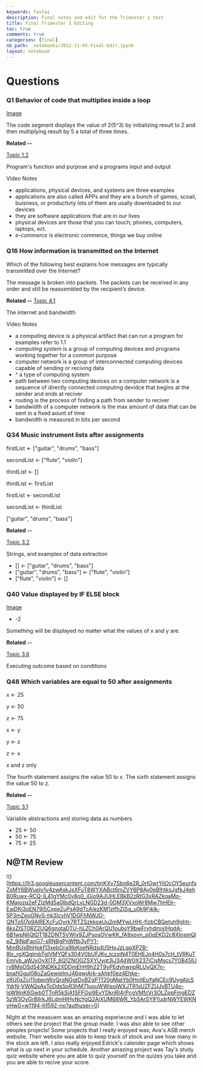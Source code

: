 ```yaml
---
keywords: fastai
description: Final notes and edit for the Trimester 1 test
title: Final Trimester 1 Editing
toc: true
comments: true
categories: [final]
nb_path: _notebooks/2022-11-05-Final-Edit.ipynb
layout: notebook
---
```


<!--
#################################################
### THIS FILE WAS AUTOGENERATED! DO NOT EDIT! ###
#################################################
# file to edit: _notebooks/2022-11-05-Final-Edit.ipynb
-->

<div class="container" id="notebook-container">
        
<div class="cell border-box-sizing text_cell rendered"><div class="inner_cell">
<div class="text_cell_render border-box-sizing rendered_html">
<h1 id="Questions">Questions<a class="anchor-link" href="#Questions"> </a></h1>
</div>
</div>
</div>
<div class="cell border-box-sizing text_cell rendered"><div class="inner_cell">
<div class="text_cell_render border-box-sizing rendered_html">
<h3 id="Q1-Behavior-of-code-that-multiplies-inside-a-loop">Q1 Behavior of code that multiplies inside a loop<a class="anchor-link" href="#Q1-Behavior-of-code-that-multiplies-inside-a-loop"> </a></h3>
</div>
</div>
</div>
<div class="cell border-box-sizing text_cell rendered"><div class="inner_cell">
<div class="text_cell_render border-box-sizing rendered_html">
<p><a href="https://assets.learnosity.com/organisations/537/VR165469.g02.png">Image</a></p>

</div>
</div>
</div>
<div class="cell border-box-sizing text_cell rendered"><div class="inner_cell">
<div class="text_cell_render border-box-sizing rendered_html">
<p>The code segment displays the value of  2(5^3)  by initializing result to 2 and then multiplying result by 5 a total of three times.</p>
<p><strong>Related --</strong></p>
<p><a href="https://apclassroom.collegeboard.org/103/assessments/results/48247192/performance/1519861?apd=s8phjt778o">Topic 1.2</a></p>
<p>Program's function and purpose and a programs input and output</p>

</div>
</div>
</div>
<div class="cell border-box-sizing text_cell rendered"><div class="inner_cell">
<div class="text_cell_render border-box-sizing rendered_html">
<p>Video Notes</p>

</div>
</div>
</div>
<div class="cell border-box-sizing text_cell rendered"><div class="inner_cell">
<div class="text_cell_render border-box-sizing rendered_html">
<ul>
<li>applications, physical devices, and systems are three examples</li>
<li>applications are also called APPs and they are a bunch of games, scoail, buisness, or productivty lots of them are usally downloaded to our devices</li>
<li>they are software applications that are in our lives</li>
<li>physical devices are those that you can touch; phones, computers, laptops, ect.</li>
<li><em>e-commerce</em> is electronic commerce, things we buy online</li>
</ul>

</div>
</div>
</div>
<div class="cell border-box-sizing text_cell rendered"><div class="inner_cell">
<div class="text_cell_render border-box-sizing rendered_html">
<h3 id="Q16-How-information-is-transmitted-on-the-Internet">Q16 How information is transmitted on the Internet<a class="anchor-link" href="#Q16-How-information-is-transmitted-on-the-Internet"> </a></h3>
</div>
</div>
</div>
<div class="cell border-box-sizing text_cell rendered"><div class="inner_cell">
<div class="text_cell_render border-box-sizing rendered_html">
<p>Which of the following best explains how messages are typically transmitted over the Internet?</p>

</div>
</div>
</div>
<div class="cell border-box-sizing text_cell rendered"><div class="inner_cell">
<div class="text_cell_render border-box-sizing rendered_html">
<p>The message is broken into packets. The packets can be received in any order and still be reassembled by the recipient’s device.</p>
<p><strong>Related --</strong>
<a href="https://apclassroom.collegeboard.org/103/assessments/results/48247192/performance/1519993?apd=yeph25c6wl">Topic 4.1</a></p>
<p>The internet and bandwidth</p>

</div>
</div>
</div>
<div class="cell border-box-sizing text_cell rendered"><div class="inner_cell">
<div class="text_cell_render border-box-sizing rendered_html">
<p>Video Notes</p>

</div>
</div>
</div>
<div class="cell border-box-sizing text_cell rendered"><div class="inner_cell">
<div class="text_cell_render border-box-sizing rendered_html">
<ul>
<li>a computing device is a physical artifact that can run a program for examples refer to 1.1</li>
<li><em>computing system</em> is a group of computing devices and programs working together for a common purpose</li>
<li>computer network is a group of interconnected computing devices capable of sending or reciving data</li>
<li>^ a type of computing system</li>
<li>path between two computing devices on a computer network is a sequence of directly connected computing devidce that begins at the sender and ends at reciver</li>
<li>routing is the process of finding a path from sender to reciver</li>
<li>bandwidth of a computer network is the max amount of data that can be sent in a fixed aount of time</li>
<li>bandwidth is measured in bits per second</li>
</ul>

</div>
</div>
</div>
<div class="cell border-box-sizing text_cell rendered"><div class="inner_cell">
<div class="text_cell_render border-box-sizing rendered_html">
<h3 id="Q34-Music-instrument-lists-after-assignments">Q34 Music instrument lists after assignments<a class="anchor-link" href="#Q34-Music-instrument-lists-after-assignments"> </a></h3>
</div>
</div>
</div>
<div class="cell border-box-sizing text_cell rendered"><div class="inner_cell">
<div class="text_cell_render border-box-sizing rendered_html">
<p>firstList ← ["guitar", "drums", "bass"]</p>
<p>secondList ← ["flute", "violin"]</p>
<p>thirdList ← []</p>
<p>thirdList ← firstList</p>
<p>firstList ← secondList</p>
<p>secondList ← thirdList</p>

</div>
</div>
</div>
<div class="cell border-box-sizing text_cell rendered"><div class="inner_cell">
<div class="text_cell_render border-box-sizing rendered_html">
<p>["guitar", "drums", "bass"]</p>
<p><strong>Related --</strong></p>
<p><a href="https://apclassroom.collegeboard.org/103/assessments/results/48247192/performance/1519883?apd=r95gljggp1">Topic 3.2</a></p>
<p>Strings, and examples of data extraction</p>

</div>
</div>
</div>
<div class="cell border-box-sizing text_cell rendered"><div class="inner_cell">
<div class="text_cell_render border-box-sizing rendered_html">
<ul>
<li>[] ← ["guitar", "drums", "bass"]</li>
<li>["guitar", "drums", "bass"] ← ["flute", "violin"]</li>
<li>["flute", "violin"] ← []</li>
</ul>

</div>
</div>
</div>
<div class="cell border-box-sizing text_cell rendered"><div class="inner_cell">
<div class="text_cell_render border-box-sizing rendered_html">
<h3 id="Q40-Value-displayed-by-IF-ELSE-block">Q40 Value displayed by IF ELSE block<a class="anchor-link" href="#Q40-Value-displayed-by-IF-ELSE-block"> </a></h3>
</div>
</div>
</div>
<div class="cell border-box-sizing text_cell rendered"><div class="inner_cell">
<div class="text_cell_render border-box-sizing rendered_html">
<p><a href="https://assets.learnosity.com/organisations/537/VR167821.g01.png">Image</a></p>

</div>
</div>
</div>
<div class="cell border-box-sizing text_cell rendered"><div class="inner_cell">
<div class="text_cell_render border-box-sizing rendered_html">
<ul>
<li>-2</li>
</ul>
<p>Something will be displayed no matter what the values of x and y are.</p>
<p><strong>Related --</strong></p>
<p><a href="https://apclassroom.collegeboard.org/103/assessments/results/48247192/performance/1519907?apd=t5x16fbkls">Topic 3.6</a></p>
<p>Executing outcome based on conditions</p>

</div>
</div>
</div>
<div class="cell border-box-sizing text_cell rendered"><div class="inner_cell">
<div class="text_cell_render border-box-sizing rendered_html">
<h3 id="Q48-Which-variables-are-equal-to-50-after-assignments">Q48 Which variables are equal to 50 after assignments<a class="anchor-link" href="#Q48-Which-variables-are-equal-to-50-after-assignments"> </a></h3>
</div>
</div>
</div>
<div class="cell border-box-sizing text_cell rendered"><div class="inner_cell">
<div class="text_cell_render border-box-sizing rendered_html">
<p>x ← 25</p>
<p>y ← 50</p>
<p>z ← 75</p>
<p>x ← y</p>
<p>y ← z</p>
<p>z ← x</p>

</div>
</div>
</div>
<div class="cell border-box-sizing text_cell rendered"><div class="inner_cell">
<div class="text_cell_render border-box-sizing rendered_html">
<p>x and z only</p>
<p>The fourth statement assigns the value 50 to x. The sixth statement assigns the value 50 to z.</p>
<p><strong>Related --</strong></p>
<p><a href="https://apclassroom.collegeboard.org/103/assessments/results/48247192/performance/1519878?apd=a3r9ola61x">Topic 3.1</a></p>
<p>Variable abstractions and storing data as numbers</p>

</div>
</div>
</div>
<div class="cell border-box-sizing text_cell rendered"><div class="inner_cell">
<div class="text_cell_render border-box-sizing rendered_html">
<ul>
<li>25 ← 50</li>
<li>50 ← 75</li>
<li>75 ← 25</li>
</ul>

</div>
</div>
</div>
<div class="cell border-box-sizing text_cell rendered"><div class="inner_cell">
<div class="text_cell_render border-box-sizing rendered_html">
<h2 id="N@TM-Review">N@TM Review<a class="anchor-link" href="#N@TM-Review"> </a></h2>
</div>
</div>
</div>
<div class="cell border-box-sizing text_cell rendered"><div class="inner_cell">
<div class="text_cell_render border-box-sizing rendered_html">
<p>!()[<a href="https://lh3.googleusercontent.com/tmKXv7Sbn6e2R_0rIOwrYiIOcOY5eunfxZsMY6BWueIv1v4zwAskJsXFuT8WYXABct6mZVY6P8Ay0eBIhtksJgfkJ4ehB0Ruwx-RCQ-IL41gYMc0v8o0_jGio9AJUHLEBkB2zRtG3xRAZkqaMo-KMajozq2eFZIzMd5a0IbdQrLvLNGD23d-0DM3XVxoWr8Mw7hHEIr-EwDKj3oEN79l5CxpeZuPsA9dTcAIezKM1zIfhZISg_u0k9Fjklk-5P3mZeoGNyS-hk3IcyhV1DGFhNWJO-QNTo5l7p9AlREXcFuOvrk7RTZSzkkoeUu2mMYwLHHl-fIzbCBQetuh9ghh-6ksZIST0RZ2UQ6gnotaDTU-hLZCh0ArQU1ouboY9bwFrvhdmixIHpdA-6B1wpNljQtDT18ZDNT5VWjv9ZJPsosOVwKK_fA9xpvn_p0qEKD2c8XIosmQlpZ_9iNdFaoG7-sRNBgPnWftb3yPY1-MmBUsBhHpkf13xebOra9lbKoeNRdsdU5HoJzLgqXPZB-8lx_rgXQgImbTgIVMYQFs304V0bUFJKv_tczxiN4T0EHEJo4H0s7cH_tVRKuTEmlyb_aWJxOyXITF_6Q1ZNOGZSXYUyqt3jJ34dWOX237iCisMscs7Y0B45IUrvBMsOSd543NDKk2XDDmEhH9h22T9yPEdyhwnpRLUyQX7n-bnafiGgul08oZaGewieImJ46qwjArk-sAhkf0ez4Ehke-z6U0xZcj11obpnWvQrqNGgtDvBZgPTf20gMatYb0HnitEuYaNCEc9UygAlcSYdrN-VWAQsAxToDds5pR3hM71uouWWjsoiWXJTR1sUZFZUJvBTU4o-IsW9lnK6Gwb0TTnR5kSjA1SFFGsi9EvYDknRI4rPcgVMfcVr3OLZppFmgEDZ5zW3OyGrBjIrkJ6LdmHIHyNcYgQ2AiXUM68WR_Yb5ArSYlFfudrNWYEWKNyHw0=w1194-h1592-no?authuser=0">https://lh3.googleusercontent.com/tmKXv7Sbn6e2R_0rIOwrYiIOcOY5eunfxZsMY6BWueIv1v4zwAskJsXFuT8WYXABct6mZVY6P8Ay0eBIhtksJgfkJ4ehB0Ruwx-RCQ-IL41gYMc0v8o0_jGio9AJUHLEBkB2zRtG3xRAZkqaMo-KMajozq2eFZIzMd5a0IbdQrLvLNGD23d-0DM3XVxoWr8Mw7hHEIr-EwDKj3oEN79l5CxpeZuPsA9dTcAIezKM1zIfhZISg_u0k9Fjklk-5P3mZeoGNyS-hk3IcyhV1DGFhNWJO-QNTo5l7p9AlREXcFuOvrk7RTZSzkkoeUu2mMYwLHHl-fIzbCBQetuh9ghh-6ksZIST0RZ2UQ6gnotaDTU-hLZCh0ArQU1ouboY9bwFrvhdmixIHpdA-6B1wpNljQtDT18ZDNT5VWjv9ZJPsosOVwKK_fA9xpvn_p0qEKD2c8XIosmQlpZ_9iNdFaoG7-sRNBgPnWftb3yPY1-MmBUsBhHpkf13xebOra9lbKoeNRdsdU5HoJzLgqXPZB-8lx_rgXQgImbTgIVMYQFs304V0bUFJKv_tczxiN4T0EHEJo4H0s7cH_tVRKuTEmlyb_aWJxOyXITF_6Q1ZNOGZSXYUyqt3jJ34dWOX237iCisMscs7Y0B45IUrvBMsOSd543NDKk2XDDmEhH9h22T9yPEdyhwnpRLUyQX7n-bnafiGgul08oZaGewieImJ46qwjArk-sAhkf0ez4Ehke-z6U0xZcj11obpnWvQrqNGgtDvBZgPTf20gMatYb0HnitEuYaNCEc9UygAlcSYdrN-VWAQsAxToDds5pR3hM71uouWWjsoiWXJTR1sUZFZUJvBTU4o-IsW9lnK6Gwb0TTnR5kSjA1SFFGsi9EvYDknRI4rPcgVMfcVr3OLZppFmgEDZ5zW3OyGrBjIrkJ6LdmHIHyNcYgQ2AiXUM68WR_Yb5ArSYlFfudrNWYEWKNyHw0=w1194-h1592-no?authuser=0</a>]</p>

</div>
</div>
</div>
<div class="cell border-box-sizing text_cell rendered"><div class="inner_cell">
<div class="text_cell_render border-box-sizing rendered_html">
<p>NIght at the measuem was an amazing experiecne and I was able to let others see the project that the group made. I was also able to see other peoples projects! Some projects that I really enjoyed was; Ava's ASB merch website. Their website was able to keep track of stock and see how many in the stock are left. I also really enjoyed Edrick's calender page which shows what is up next in your schedule. Another amazing project was Tay's study quiz website where you are able to quiz yourself on the quizes you take and you are able to recive your score.</p>

</div>
</div>
</div>
</div>
 

